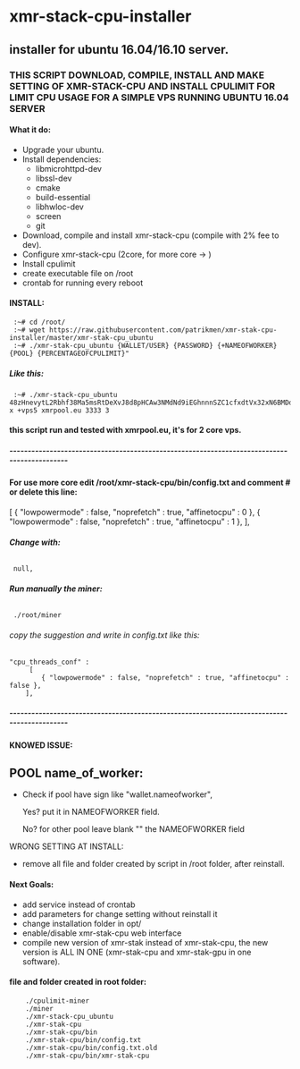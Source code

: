 # **xmr-stack-cpu-installer**
## **installer for ubuntu 16.04/16.10 server.**



### THIS SCRIPT DOWNLOAD, COMPILE, INSTALL AND MAKE SETTING OF XMR-STACK-CPU AND INSTALL CPULIMIT FOR LIMIT CPU USAGE FOR A SIMPLE VPS RUNNING UBUNTU 16.04 SERVER

#### What it do:
- Upgrade your ubuntu.
- Install dependencies:
	- libmicrohttpd-dev
	- libssl-dev
	- cmake
	- build-essential
	- libhwloc-dev
	- screen
	- git
- Download, compile and install xmr-stack-cpu (compile with 2% fee to dev).
- Configure xmr-stack-cpu (2core, for more core -> )
- Install cpulimit
- create executable file on /root
- crontab for running every reboot


#### **INSTALL**:
	 :~# cd /root/
	 :~# wget https://raw.githubusercontent.com/patrikmen/xmr-stak-cpu-installer/master/xmr-stak-cpu_ubuntu
	 :~# ./xmr-stak-cpu_ubuntu {WALLET/USER} {PASSWORD} {+NAMEOFWORKER} {POOL} {PERCENTAGEOFCPULIMIT}"

##### **Like this**:
	 :~# ./xmr-stack-cpu_ubuntu 48zHnevytL2Rbhf38Ma5msRtDeXvJ8d8pHCAw3NMdNd9iEGhnnnSZC1cfxdtVx32xN6BMDdfgDZHaaianRA831PyLPcy5tk x +vps5 xmrpool.eu 3333 3





#### **this script run and tested with xmrpool.eu, it's for 2 core vps.**

##### --------------------------------------------------------------------------------------------
#### **For use more core edit /root/xmr-stack-cpu/bin/config.txt and comment # or delete this line:**

  [
     { "lowpowermode" : false, "noprefetch" : true, "affinetocpu" : 0 },
      { "lowpowermode" : false, "noprefetch" : true, "affinetocpu" : 1 },
    ],

###### **Change with:**
	 null,

###### **Run manually the miner:**

	 ./root/miner
###### copy the suggestion and write in config.txt like this:
	"cpu_threads_conf" :
		 [
		    { "lowpowermode" : false, "noprefetch" : true, "affinetocpu" : false },
		],




##### --------------------------------------------------------------------------------------------

#### KNOWED ISSUE:
POOL name_of_worker:
-
- Check if pool have sign like "wallet.nameofworker",

	Yes? put it in NAMEOFWORKER field.

    No? for other pool leave blank "" the NAMEOFWORKER field

WRONG SETTING AT INSTALL:
- remove all file and folder created by script in /root folder, after reinstall.



#### Next Goals:
- add service instead of crontab
- add parameters for change setting without reinstall it
- change installation folder in opt/
- enable/disable xmr-stak-cpu web interface
- compile new version of xmr-stak instead of xmr-stak-cpu, the new version is ALL IN ONE (xmr-stak-cpu and xmr-stak-gpu in one software).



#### file and folder created in root folder:
		./cpulimit-miner
        ./miner
        ./xmr-stack-cpu_ubuntu
        ./xmr-stak-cpu
        ./xmr-stak-cpu/bin
        ./xmr-stak-cpu/bin/config.txt
        ./xmr-stak-cpu/bin/config.txt.old
        ./xmr-stak-cpu/bin/xmr-stak-cpu
